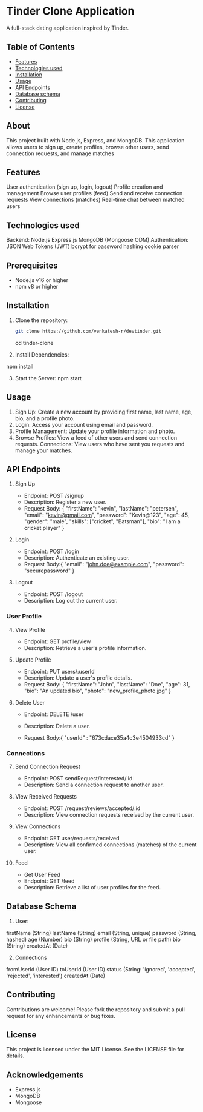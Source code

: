 # Tinder Clone Application

A full-stack dating application inspired by Tinder.

## Table of Contents

- [Features](#features)
- [Technologies used](#technologiesused)
- [Installation](#installation)
- [Usage](#usage)
- [API Endpoints](#apiendpoints)
- [Database schema](#databaseschema)
- [Contributing](#contributing)
- [License](#license)

## About

This project built with Node.js, Express, and MongoDB. This application allows users to sign up, create profiles, browse other users, send connection requests, and manage matches

## Features

User authentication (sign up, login, logout)
Profile creation and management
Browse user profiles (feed)
Send and receive connection requests
View connections (matches)
Real-time chat between matched users

## Technologies used

Backend:
Node.js
Express.js
MongoDB (Mongoose ODM)
Authentication:
JSON Web Tokens (JWT)
bcrypt for password hashing
cookie parser

## Prerequisites

- Node.js v16 or higher
- npm v8 or higher

## Installation

1. Clone the repository:

   ```bash
   git clone https://github.com/venkatesh-r/devtinder.git
   ```

   cd tinder-clone

2. Install Dependencies:

npm install

3. Start the Server:
   npm start

## Usage

1. Sign Up: Create a new account by providing first name, last name, age, bio, and a profile photo.
2. Login: Access your account using email and password.
3. Profile Management: Update your profile information and photo.
4. Browse Profiles: View a feed of other users and send connection requests.
   Connections: View users who have sent you requests and manage your matches.

## API Endpoints

1. Sign Up

   - Endpoint: POST /signup
   - Description: Register a new user.
   - Request Body:
     {
     "firstName": "kevin",
     "lastName": "petersen",
     "email": "kevin@gmail.com",
     "password": "Kevin@123",
     "age": 45,
     "gender": "male",
     "skills": ["cricket", "Batsman"],
     "bio": "I am a cricket player"
     }

2. Login

   - Endpoint: POST /login
   - Description: Authenticate an existing user.
   - Request Body:{
     "email": "john.doe@example.com",
     "password": "securepassword"
     }

3. Logout

   - Endpoint: POST /logout
   - Description: Log out the current user.

### User Profile

4. View Profile

   - Endpoint: GET profile/view
   - Description: Retrieve a user's profile information.

5. Update Profile

   - Endpoint: PUT users/:userId
   - Description: Update a user's profile details.
   - Request Body: {
     "firstName": "John",
     "lastName": "Doe",
     "age": 31,
     "bio": "An updated bio",
     "photo": "new_profile_photo.jpg"
     }

6. Delete User

   - Endpoint: DELETE /user
   - Description: Delete a user.

   - Request Body:{
     "userId" : "673cdace35a4c3e4504933cd"
     }

### Connections

7. Send Connection Request

   - Endpoint: POST sendRequest/interested/:id
   - Description: Send a connection request to another user.

8. View Received Requests

   - Endpoint: POST /request/reviews/accepted/:id
   - Description: View connection requests received by the current user.

9. View Connections

   - Endpoint: GET user/requests/received
   - Description: View all confirmed connections (matches) of the current user.

10. Feed

    - Get User Feed
    - Endpoint: GET /feed
    - Description: Retrieve a list of user profiles for the feed.

## Database Schema

1. User:

firstName (String)
lastName (String)
email (String, unique)
password (String, hashed)
age (Number)
bio (String)
profile (String, URL or file path)
bio (String)
createdAt (Date)

2. Connections

fromUserId (User ID)
toUserId (User ID)
status (String: 'ignored', 'accepted', 'rejected', 'interested')
createdAt (Date)

## Contributing

Contributions are welcome! Please fork the repository and submit a pull request for any enhancements or bug fixes.

## License

This project is licensed under the MIT License. See the LICENSE file for details.

## Acknowledgements

- Express.js
- MongoDB
- Mongoose
